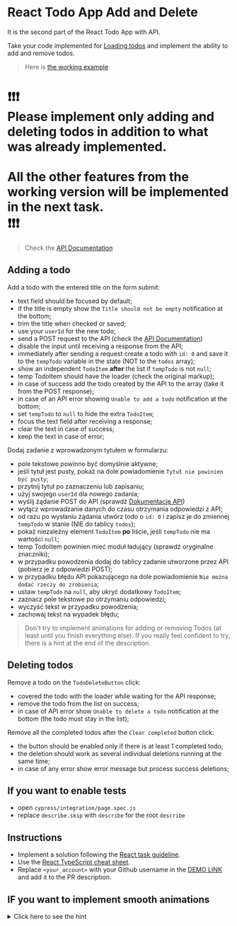 # React Todo App Add and Delete

It is the second part of the React Todo App with API.

Take your code implemented for [Loading todos](https://github.com/mate-academy/react_todo-app-loading-todos)
and implement the ability to add and remove todos.

> Here is [the working example](https://mate-academy.github.io/react_todo-app-with-api/)
# ❗️❗️❗️</br>Please implement only adding and deleting todos in addition to what was already implemented.<br><br>All the other features from the working version will be implemented in the next task.</br>❗️❗️❗️

> Check the [API Documentation](https://mate-academy.github.io/fe-students-api/)

## Adding a todo

Add a todo with the entered title on the form submit:

- text field should be focused by default;
- if the title is empty show the `Title should not be empty` notification at the bottom;
- trim the title when checked or saved;
- use your `userId` for the new todo;
- send a POST request to the API (check the [API Documentation](https://mate-academy.github.io/fe-students-api/))
- disable the input until receiving a response from the API;
- immediately after sending a request create a todo with `id: 0` and save it to the `tempTodo` variable in the state (NOT to the `todos` array);
- show an independent `TodoItem` **after** the list if `tempTodo` is not `null`;
- temp TodoItem should have the loader (check the original markup);
- in case of success add the todo created by the API to the array (take it from the POST response);
- in case of an API error showing `Unable to add a todo` notification at the bottom;
- set `tempTodo` to `null` to hide the extra `TodoItem`;
- focus the text field after receiving a response;
- clear the text in case of success;
- keep the text in case of error;

Dodaj zadanie z wprowadzonym tytułem w formularzu:

- pole tekstowe powinno być domyślnie aktywne;
- jeśli tytuł jest pusty, pokaż na dole powiadomienie `Tytuł nie powinien być pusty`;
- przytnij tytuł po zaznaczeniu lub zapisaniu;
- użyj swojego `userId` dla nowego zadania;
- wyślij żądanie POST do API (sprawdź [Dokumentację API](https://mate-academy.github.io/fe-students-api/))
- wyłącz wprowadzanie danych do czasu otrzymania odpowiedzi z API;
- od razu po wysłaniu żądania utwórz todo o `id: 0` i zapisz je do zmiennej `tempTodo` w stanie (NIE do tablicy `todos`);
- pokaż niezależny element `TodoItem` **po** liście, jeśli `tempTodo` nie ma wartości `null`;
- temp TodoItem powinien mieć moduł ładujący (sprawdź oryginalne znaczniki);
- w przypadku powodzenia dodaj do tablicy zadanie utworzone przez API (pobierz je z odpowiedzi POST);
- w przypadku błędu API pokazującego na dole powiadomienie `Nie można dodać rzeczy do zrobienia`;
- ustaw `tempTodo` na `null`, aby ukryć dodatkowy `TodoItem`;
- zaznacz pole tekstowe po otrzymaniu odpowiedzi;
- wyczyść tekst w przypadku powodzenia;
- zachowaj tekst na wypadek błędu;

> Don't try to implement animations for adding or removing Todos (at least until you finish everything else).
> If you really feel confident to try, there is a hint at the end of the description.

## Deleting todos

Remove a todo on the `TodoDeleteButton` click:

- covered the todo with the loader while waiting for the API response;
- remove the todo from the list on success;
- in case of API error show `Unable to delete a todo` notification at the bottom (the todo must stay in the list);

Remove all the completed todos after the `Clear completed` button click:

- the button should be enabled only if there is at least 1 completed todo;
- the deletion should work as several individual deletions running at the same time;
- in case of any error show error message but process success deletions;

## If you want to enable tests
- open `cypress/integration/page.spec.js`
- replace `describe.skip` with `describe` for the root `describe`

## Instructions

- Implement a solution following the [React task guideline](https://github.com/mate-academy/react_task-guideline#react-tasks-guideline).
- Use the [React TypeScript cheat sheet](https://mate-academy.github.io/fe-program/js/extra/react-typescript).
- Replace `<your_account>` with your Github username in the [DEMO LINK](https://patryk177m.github.io/react_todo-app-add-and-delete/) and add it to the PR description.

## IF you want to implement smooth animations

<details>
  <summary>Click here to see the hint</summary>

  Use [React Transition Group](https://reactcommunity.org/react-transition-group/transition-group)

  ```tsx
  <section className="todoapp__main" data-cy="TodoList">
    <TransitionGroup>
      {visibleTodos.map(todo => (
        <CSSTransition
          key={todo.id}
          timeout={300}
          classNames="item"
        >
          <TodoItem
            todo={todo}
            isProcessed={processings.includes(todo.id)}
            onDelete={() => deleteTodo(todo.id)}
            onUpdate={updateTodo}
          />
        </CSSTransition>
      ))}

      {creating && (
        <CSSTransition
          key={0}
          timeout={300}
          classNames="temp-item"
        >
          <TodoItem
            todo={{
              id: Math.random(),
              title,
              completed: false,
              userId: user.id,
            }}
            isProcessed
          />
        </CSSTransition>
      )}
    </TransitionGroup>
  </section>
  ```

  Here are the styles used in this example
  ```css
  .item-enter {
    max-height: 0;
  }

  .item-enter-active {
    overflow: hidden;
    max-height: 58px;
    transition: max-height 0.3s ease-in-out;
  }

  .item-exit {
    max-height: 58px;
  }

  .item-exit-active {
    overflow: hidden;
    max-height: 0;
    transition: max-height 0.3s ease-in-out;
  }

  .temp-item-enter {
    max-height: 0;
  }

  .temp-item-enter-active {
    overflow: hidden;
    max-height: 58px;
    transition: max-height 0.3s ease-in-out;
  }

  .temp-item-exit {
    max-height: 58px;
  }

  .temp-item-exit-active {
    transform: translateY(-58px);
    max-height: 0;
    opacity: 0;
    transition: 0.3s ease-in-out;
    transition-property: opacity, max-height, transform;
  }

  .has-error .temp-item-exit-active {
    transform: translateY(0);
    overflow: hidden;
  }
  ```
</details>
